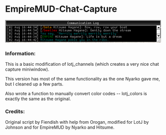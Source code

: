 # EmpireMUD-Chat-Capture
![Preview](/preview.png?raw=true)
### Information:
This is a basic modification of lotj_channels (which creates a very nice chat capture miniwindow).

This version has most of the same functionality as the one Nyarko gave me, but I cleaned up a few parts.

Also wrote a function to manually convert color codes -- lotj_colors is exactly the same as the original.

### Credits:
Original script by Fiendish with help from Orogan, modified for LotJ by Johnson and for EmpireMUD by Nyarko and Hitsume.
